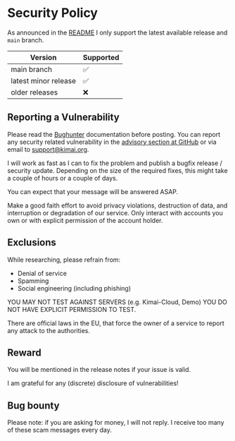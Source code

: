 # Security Policy

As announced in the [README](README.md) I only support the latest available release and `main` branch.

| Version              | Supported          |
|----------------------|--------------------|
| main branch          | :white_check_mark: |
| latest minor release | :white_check_mark: |
| older releases       | :x:                |

## Reporting a Vulnerability

Please read the [Bughunter](https://www.kimai.org/documentation/bughunter.html) documentation before posting. 
You can report any security related vulnerability in the [advisory section at GitHub](https://github.com/kimai/kimai/security/advisories) 
or via email to [support@kimai.org](mailto:support@kimai.org).

I will work as fast as I can to fix the problem and publish a bugfix release / security update. 
Depending on the size of the required fixes, this might take a couple of hours or a couple of days.

You can expect that your message will be answered ASAP. 

Make a good faith effort to avoid privacy violations, destruction of data, and interruption or degradation of our service.
Only interact with accounts you own or with explicit permission of the account holder.

## Exclusions

While researching, please refrain from:

- Denial of service
- Spamming
- Social engineering (including phishing)
 
YOU MAY NOT TEST AGAINST SERVERS (e.g. Kimai-Cloud, Demo) YOU DO NOT HAVE EXPLICIT PERMISSION TO TEST.

There are official laws in the EU, that force the owner of a service to report any attack to the authorities.

## Reward

You will be mentioned in the release notes if your issue is valid.

I am grateful for any (discrete) disclosure of vulnerabilities!

## Bug bounty

Please note: if you are asking for money, I will not reply. I receive too many of these scam messages every day.
